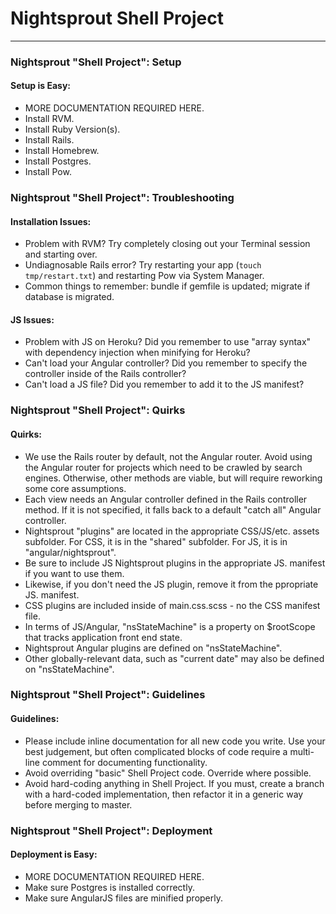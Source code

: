 # Nightsprout Shell Project
---


### Nightsprout "Shell Project": Setup

#### Setup is Easy:
* MORE DOCUMENTATION REQUIRED HERE.
* Install RVM.
* Install Ruby Version(s).
* Install Rails.
* Install Homebrew.
* Install Postgres.
* Install Pow.


### Nightsprout "Shell Project": Troubleshooting

#### Installation Issues:
* Problem with RVM? Try completely closing out your Terminal session and starting over.
* Undiagnosable Rails error? Try restarting your app (`touch tmp/restart.txt`) and restarting Pow via System Manager.
* Common things to remember: bundle if gemfile is updated; migrate if database is migrated.

#### JS Issues:
* Problem with JS on Heroku? Did you remember to use "array syntax" with dependency injection when minifying for Heroku?
* Can't load your Angular controller? Did you remember to specify the controller inside of the Rails controller?
* Can't load a JS file? Did you remember to add it to the JS manifest?


### Nightsprout "Shell Project": Quirks

#### Quirks:
* We use the Rails router by default, not the Angular router. Avoid using the Angular router for projects which need to be crawled by search engines. Otherwise, other methods are viable, but will require reworking some core assumptions.
* Each view needs an Angular controller defined in the Rails controller method. If it is not specified, it falls back to a default "catch all" Angular controller.
* Nightsprout "plugins" are located in the appropriate CSS/JS/etc. assets subfolder. For CSS, it is in the "shared" subfolder. For JS, it is in "angular/nightsprout".
* Be sure to include JS Nightsprout plugins in the appropriate JS. manifest if you want to use them.
* Likewise, if you don't need the JS plugin, remove it from the ppropriate JS. manifest.
* CSS plugins are included inside of main.css.scss - no the CSS manifest file.
* In terms of JS/Angular, "nsStateMachine" is a property on $rootScope that tracks application front end state.
* Nightsprout Angular plugins are defined on "nsStateMachine".
* Other globally-relevant data, such as "current date" may also be defined on "nsStateMachine".


### Nightsprout "Shell Project": Guidelines

#### Guidelines:
* Please include inline documentation for all new code you write. Use your best judgement, but often complicated blocks of code require a multi-line comment for documenting functionality.
* Avoid overriding "basic" Shell Project code. Override where possible.
* Avoid hard-coding anything in Shell Project. If you must, create a branch with a hard-coded implementation, then refactor it in a generic way before merging to master.


### Nightsprout "Shell Project": Deployment

#### Deployment is Easy:
* MORE DOCUMENTATION REQUIRED HERE.
* Make sure Postgres is installed correctly.
* Make sure AngularJS files are minified properly.














